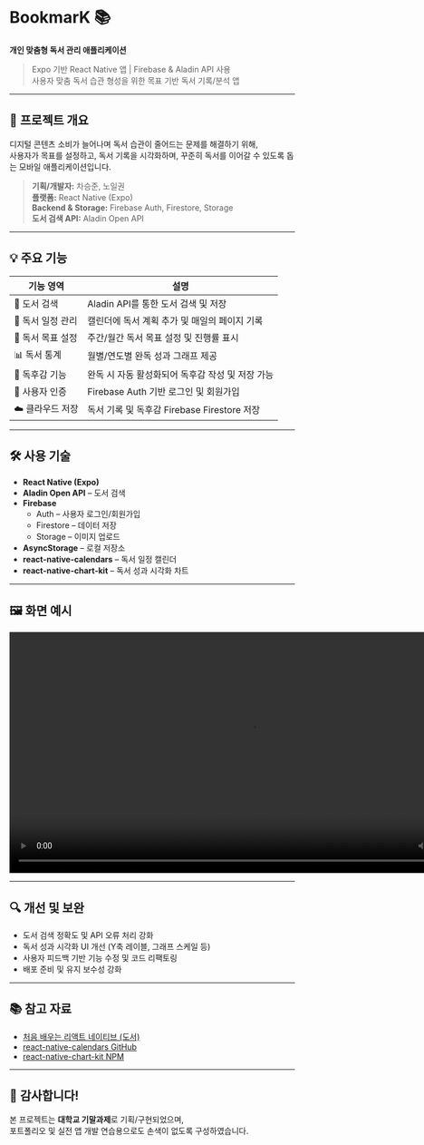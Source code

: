 # BookmarK 📚  
**개인 맞춤형 독서 관리 애플리케이션**

> Expo 기반 React Native 앱 | Firebase & Aladin API 사용  
> 사용자 맞춤 독서 습관 형성을 위한 목표 기반 독서 기록/분석 앱

---

## 📌 프로젝트 개요

디지털 콘텐츠 소비가 늘어나며 독서 습관이 줄어드는 문제를 해결하기 위해,  
사용자가 목표를 설정하고, 독서 기록을 시각화하며, 꾸준히 독서를 이어갈 수 있도록 돕는 모바일 애플리케이션입니다.

> **기획/개발자:** 차승준, 노일권  
> **플랫폼:** React Native (Expo)  
> **Backend & Storage:** Firebase Auth, Firestore, Storage  
> **도서 검색 API:** Aladin Open API

---

## 💡 주요 기능

| 기능 영역 | 설명 |
|----------|------|
| 📖 도서 검색 | Aladin API를 통한 도서 검색 및 저장 |
| 📅 독서 일정 관리 | 캘린더에 독서 계획 추가 및 매일의 페이지 기록 |
| 🎯 독서 목표 설정 | 주간/월간 독서 목표 설정 및 진행률 표시 |
| 📊 독서 통계 | 월별/연도별 완독 성과 그래프 제공 |
| 📝 독후감 기능 | 완독 시 자동 활성화되어 독후감 작성 및 저장 가능 |
| 🔐 사용자 인증 | Firebase Auth 기반 로그인 및 회원가입 |
| ☁️ 클라우드 저장 | 독서 기록 및 독후감 Firebase Firestore 저장 |

---

## 🛠️ 사용 기술

- **React Native (Expo)**
- **Aladin Open API** – 도서 검색
- **Firebase**
  - Auth – 사용자 로그인/회원가입
  - Firestore – 데이터 저장
  - Storage – 이미지 업로드
- **AsyncStorage** – 로컬 저장소
- **react-native-calendars** – 독서 일정 캘린더
- **react-native-chart-kit** – 독서 성과 시각화 차트

---

## 🖼️ 화면 예시

<video width="850" controls>
  <source src="./demo/demo.mp4" type="video/mp4">
  브라우저가 video 태그를 지원하지 않습니다.
</video>

---

## 🔍 개선 및 보완

- 도서 검색 정확도 및 API 오류 처리 강화
- 독서 성과 시각화 UI 개선 (Y축 레이블, 그래프 스케일 등)
- 사용자 피드백 기반 기능 수정 및 코드 리팩토링
- 배포 준비 및 유지 보수성 강화

---

## 📚 참고 자료

- [처음 배우는 리액트 네이티브 (도서)](https://www.hanbit.co.kr/store/books/look.php?p_code=B8811528616)
- [react-native-calendars GitHub](https://github.com/wix/react-native-calendars)
- [react-native-chart-kit NPM](https://www.npmjs.com/package/react-native-chart-kit)

---

## 🙌 감사합니다!

본 프로젝트는 **대학교 기말과제**로 기획/구현되었으며,  
포트폴리오 및 실전 앱 개발 연습용으로도 손색이 없도록 구성하였습니다.
